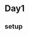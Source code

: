 # Day1

## setup

<script setup>

是一个语法糖，是可以不用return的，可以直接在template使用

## reactive  VS  ref

reactive（）：只能接受对象参数。之后又当作是这个相应式的属性，.调用

ref（）：可以放对象可以放普类型，但是必须式调用.value

以上都是响应式对象：当你修改它的值时，框架能**自动知道这个变化**，并**自动更新**依赖于这个值的视图（UI）或其他计算。

## computed

用一个对象接收后直接return

## watch

watch（对象，回调函数，立即执行/深度监听）

1. 可以是多个对象的监听watch([count,name],([newCount,newName],[oldCount,oldName]))
2. 通过watch监听的ref对象默认是浅层，不可以触发回调执行
3. **当你直接监听一个 `ref` 对象（而不是它的 `.value`），并且这个 `ref` 的值是一个对象时，如果你修改这个对象内部的属性（深层次修改），默认情况下**不会触发**watch的**回调函数执行
4. 如果只想深度监听一个属性，则把对象写成函数形式：（）=>对象.属性

## 父传子

1. 父组件在子组件上命名<sonCon message=" ">message就是用来传递消息的信封

2. 子组件通过props注册：

   const props=defineProps（{

   message:String })。需要定义出message的类型

## 子传父

1. 父亲用@来绑定事件：<sonCom @get-message="方法">

2. 儿子使用emit触发事件传递给父亲：

   const emit= defineEmits(['get-message'])

   const SD=()=>{emit('get-message','需要传输数据)}

   其中SD是一个需要被触发的方法，在子页面里面。触发SD方法再触发里面的get-message事件，通过这个这个事件把数据传输给父亲

## 模板引用

![image-20250902214903993](C:\Users\PC\AppData\Roaming\Typora\typora-user-images\image-20250902214903993.png)

## Provide和inject

#### **顶层向底层任意组件传递数据，实现跨组件通信**

**顶层通过provide函数提供数据：**

provide('key',顶层数据)

**底层用inject获取数据：**

const message=inject('key')；

**key就是传递的媒介**

#### **还可以传递方法**

底层想要修改数据就要修改方法。**谁提供的数据谁修改**

provide('key',方法)



## 
